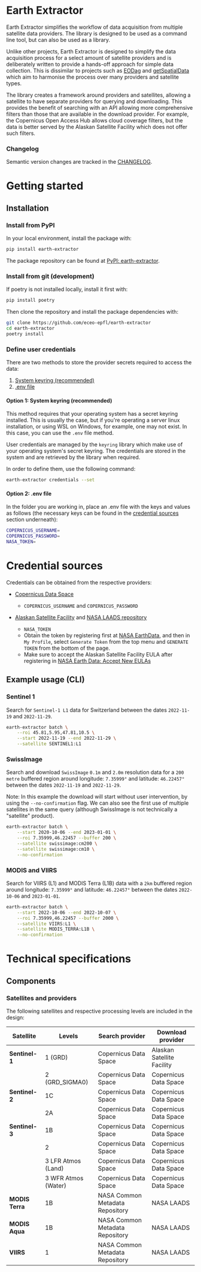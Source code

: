 # Earth Extractor

Earth Extractor simplifies the workflow of data acquisition from multiple
satellite data providers. The library is designed to be used as a command line
tool, but can also be used as a library.

Unlike other projects, Earth Extractor is designed to simplify the data
acquisition process for a select amount of satellite providers and is
deliberately written to provide a hands-off approach for simple data
collection. This is dissimilar to projects
such as [EODag](https://github.com/CS-SI/eodag) and
[getSpatialData](https://github.com/16EAGLE/getSpatialData) which aim to
harmonise the process over many providers and satellite types.

The library creates a framework around providers and satellites, allowing
a satellite to have separate providers for querying and downloading. This
provides the benefit of searching with an API allowing more comprehensive
filters than those that are available in the download provider. For example,
the Copernicus Open Access Hub allows cloud coverage filters, but the data is
better served by the Alaskan Satellite Facility which does not offer such
filters.

### Changelog
Semantic version changes are tracked in the [CHANGELOG](./CHANGELOG.md).

# Getting started
## Installation

### Install from PyPI

In your local environment, install the package with:

```bash
pip install earth-extractor
```

The package repository can be found at
[PyPI: earth-extractor](https://pypi.org/project/earth-extractor/).

### Install from git (development)

If poetry is not installed locally, install it first with:

```bash
pip install poetry
```

Then clone the repository and install the package dependencies with:

```bash
git clone https://github.com/eceo-epfl/earth-extractor
cd earth-extractor
poetry install
```

### Define user credentials

There are two methods to store the provider secrets required to access the
data:

1. [System keyring (recommended)](#option-1-system-keyring-recommended)
2. [.env file](#option-2-env-file)

#### Option 1: System keyring (recommended)

This method requires that your operating system has a secret keyring installed.
This is usually the case, but if you're operating a server linux installation,
or using WSL on Windows, for example, one may not exist. In this case, you can
use the `.env` file method.

User credentials are managed by the `keyring` library which make use of your
operating system's secret keyring. The credentials are stored in the system
and are retrieved by the library when required.

In order to define them, use the following command:

```bash
earth-extractor credentials --set
```

#### Option 2: .env file

In the folder you are working in, place an .env file with the keys and values
as follows (the necessary keys can be found in the [credential sources](#credential-sources) section underneath):

```bash
COPERNICUS_USERNAME=
COPERNICUS_PASSWORD=
NASA_TOKEN=
```

# Credential sources

Credentials can be obtained from the respective providers:
* [Copernicus Data Space](https://dataspace.copernicus.eu/)
    * `COPERNICUS_USERNAME` and `COPERNICUS_PASSWORD`


* [Alaskan Satellite Facility](https://asf.alaska.edu/) and [NASA LAADS repository](https://ladsweb.modaps.eosdis.nasa.gov/)
    * `NASA_TOKEN`
    * Obtain the token by registering first at [NASA EarthData](https://urs.earthdata.nasa.gov/users/new), and then in `My Profile`, select `Generate Token` from the top menu and
    `GENERATE TOKEN` from the bottom of the page.
    * Make sure to accept the Alaskan Satellite Facility EULA after registering
    in [NASA Earth Data: Accept New EULAs](https://urs.earthdata.nasa.gov/users/ejayt/unaccepted_eulas)

## Example usage (CLI)

### Sentinel 1
Search for `Sentinel-1 L1` data for Switzerland between the dates
`2022-11-19` and `2022-11-29`.

```bash
earth-extractor batch \
    --roi 45.81,5.95,47.81,10.5 \
    --start 2022-11-19 --end 2022-11-29 \
    --satellite SENTINEL1:L1
```

### SwissImage

Search and download `SwissImage` `0.1m` and `2.0m` resolution data for a
`200 metre` buffered region around longitude: `7.35999°` and latitude:
`46.22457°` between the dates `2022-11-19` and `2022-11-29`.

Note: In this example the download will start without user intervention, by
using the `--no-confirmation` flag. We can also see the first use of multiple
satellites in the same query (although SwissImage is not technically a
"satellite" product).

```bash
earth-extractor batch \
    --start 2020-10-06 --end 2023-01-01 \
    --roi 7.35999,46.22457 --buffer 200 \
    --satellite swissimage:cm200 \
    --satellite swissimage:cm10 \
    --no-confirmation
```

### MODIS and VIIRS

Search for VIIRS (L1) and MODIS Terra (L1B) data with a `2km` buffered region
around longitude: `7.35999°` and latitude: `46.22457°` between the dates
`2022-10-06` and `2023-01-01`.

```bash
earth-extractor batch \
    --start 2022-10-06 --end 2022-10-07 \
    --roi 7.35999,46.22457 --buffer 2000 \
    --satellite VIIRS:L1 \
    --satellite MODIS_TERRA:L1B \
    --no-confirmation
```

# Technical specifications

## Components
### Satellites and providers
The following satellites and respective processing levels are
included in the design:


| **Satellite** | **Levels**            | **Search provider**               | **Download provider**             |
|---------------|-----------------------|-----------------------------------|-----------------------------------|
| **Sentinel-1**| 1 (GRD)               | Copernicus Data Space             | Alaskan Satellite Facility        |
|               | 2 (GRD_SIGMA0)        | Copernicus Data Space             | Copernicus Data Space             |
| **Sentinel-2**| 1C                    | Copernicus Data Space             | Copernicus Data Space             |
|               | 2A                    | Copernicus Data Space             | Copernicus Data Space             |
| **Sentinel-3**| 1B                    | Copernicus Data Space             | Copernicus Data Space             |
|               | 2                     | Copernicus Data Space             | Copernicus Data Space             |
|               | 3 LFR Atmos (Land)    | Copernicus Data Space             | Copernicus Data Space             |
|               | 3 WFR Atmos (Water)   | Copernicus Data Space             | Copernicus Data Space             |
| **MODIS Terra**| 1B                   | NASA Common Metadata Repository   | NASA LAADS                        |
| **MODIS Aqua** | 1B                   | NASA Common Metadata Repository   | NASA LAADS                        |
| **VIIRS**      | 1                    | NASA Common Metadata Repository   | NASA LAADS                        |
